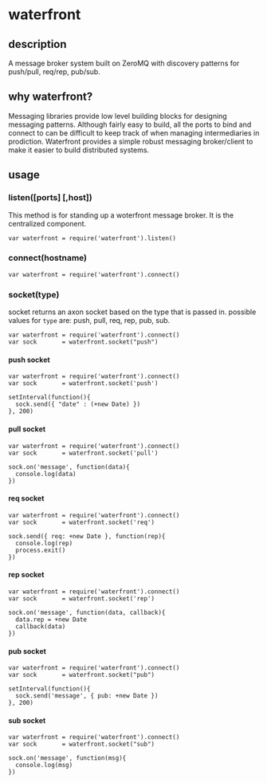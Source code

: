# waterfront

## description

A message broker system built on ZeroMQ with discovery patterns for
push/pull, req/rep, pub/sub.

## why waterfront?

Messaging libraries provide low level building blocks for designing messaging patterns.
Although fairly easy to build, all the ports to bind and connect to can be difficult
to keep track of when managing intermediaries in prodiction. Waterfront provides a simple robust messaging broker/client to make it easier to build distributed systems.

## usage

### listen([ports] [,host])

This method is for standing up a woterfront message broker. It is the
centralized component.

    var waterfront = require('waterfront').listen()

### connect(hostname)

    var waterfront = require('waterfront').connect()

### socket(type)

socket returns an axon socket based on the type that is passed in. possible
values for `type` are: push, pull, req, rep, pub, sub.

    var waterfront = require('waterfront').connect()
    var sock       = waterfront.socket("push")

#### push socket

    var waterfront = require('waterfront').connect()
    var sock       = waterfront.socket('push')

    setInterval(function(){
      sock.send({ "date" : (+new Date) })
    }, 200)

#### pull socket

    var waterfront = require('waterfront').connect()
    var sock       = waterfront.socket('pull')

    sock.on('message', function(data){
      console.log(data)
    })

#### req socket

    var waterfront = require('waterfront').connect()
    var sock       = waterfront.socket('req')

    sock.send({ req: +new Date }, function(rep){
      console.log(rep)
      process.exit()
    })

#### rep socket

    var waterfront = require('waterfront').connect()
    var sock       = waterfront.socket('rep')

    sock.on('message', function(data, callback){
      data.rep = +new Date
      callback(data)
    })

#### pub socket

    var waterfront = require('waterfront').connect()
    var sock       = waterfront.socket("pub")

    setInterval(function(){
      sock.send('message', { pub: +new Date })
    }, 200)

#### sub socket

    var waterfront = require('waterfront').connect()
    var sock       = waterfront.socket("sub")

    sock.on('message', function(msg){
      console.log(msg)
    })

